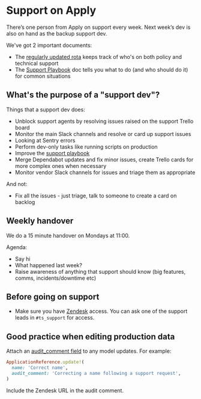 # Support on Apply

There’s one person from Apply on support every week. Next week’s dev is also on hand as the backup support dev.

We've got 2 important documents:

- The [regularly updated rota](https://educationgovuk.sharepoint.com/:x:/s/TeacherServices/EeD2Ew8Ga-NAn9FuH-FpAp8B3MwZk-K-spUebsAF_k9uNw?e=cGoQsD) keeps track of who's on both policy and technical support
- The [Support Playbook](support_playbook.md) doc tells you what to do (and who should do it) for common situations

## What's the purpose of a "support dev"?

Things that a support dev does:

- Unblock support agents by resolving issues raised on the support Trello board
- Monitor the main Slack channels and resolve or card up support issues
- Looking at Sentry errors
- Perform dev-only tasks like running scripts on production
- Improve the [support playbook](support_playbook.md)
- Merge Dependabot updates and fix minor issues, create Trello cards for more complex ones when necessary
- Monitor vendor Slack channels for issues and triage them as appropriate

And not:

- Fix all the issues - just triage, talk to someone to create a card on backlog

## Weekly handover

We do a 15 minute handover on Mondays at 11:00.

Agenda:

- Say hi
- What happened last week?
- Raise awareness of anything that support should know (big features, comms, incidents/downtime etc)

## Before going on support

- Make sure you have [Zendesk](https://becomingateacher.zendesk.com/agent/dashboard) access. You can ask one of the support leads in `#ts_support` for access.

## Good practice when editing production data

Attach an [audit_comment field](https://github.com/collectiveidea/audited#comments) to any model updates. For example:

```rb
ApplicationReference.update!(
  name: 'Correct name',
  audit_comment: 'Correcting a name following a support request',
)
```

Include the Zendesk URL in the audit comment.
